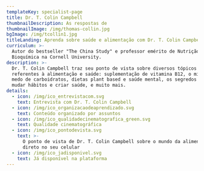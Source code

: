 ```yaml
---
templateKey: specialist-page
title: Dr. T. Colin Campbell
thumbnailDescription: As respostas de
thumbnailImage: /img/thomas-collin.jpg
bgImage: /img/tcollin1.jpg
titleLanding: Aprenda sobre saúde e alimentação com Dr. T. Colin Campbell.
curriculum: >-
  Autor do bestseller "The China Study" e professor emérito de Nutrição
  Bioquímica na Cornell University.
description: >-
  Dr. T. Colin Campbell traz seu ponto de vista sobre diversos tópicos
  referentes à alimentação e saúde: suplementação de vitamina B12, o mito do
  medo de carboidratos, dietas plant based e saúde mental, os segredos para
  mudar hábitos e criar saúde, e muito mais.
details:
  - icon: /img/ico_entrevistacom.svg
    text: Entrevista com Dr. T. Colin Campbell
  - icon: /img/ico_organizacaodeaprendizado.svg
    text: Conteúdo organizado por assuntos
  - icon: /img/ico_qualidadecinematografica_green.svg
    text: Qualidade cinematográfica
  - icon: /img/ico_pontodevista.svg
    text: >-
      O ponto de vista de Dr. T. Colin Campbell sobre o mundo da alimentação
      direto no seu celular
  - icon: /img/ico_jadisponivel.svg
    text: Já disponível na plataforma
---
```


